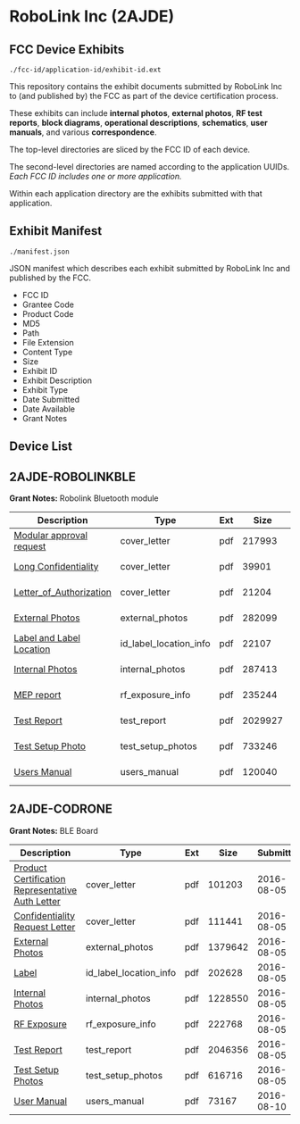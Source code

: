 # RoboLink Inc (2AJDE)
## FCC Device Exhibits

```
./fcc-id/application-id/exhibit-id.ext
```

This repository contains the exhibit documents submitted by RoboLink Inc to (and published by) the FCC as part of the device certification process.

These exhibits can include **internal photos**, **external photos**, **RF test reports**, **block diagrams**, **operational descriptions**, **schematics**, **user manuals**, and various **correspondence**.

The top-level directories are sliced by the FCC ID of each device.

The second-level directories are named according to the application UUIDs. *Each FCC ID includes one or more application.*

Within each application directory are the exhibits submitted with that application. 

## Exhibit Manifest

```
./manifest.json
```

JSON manifest which describes each exhibit submitted by RoboLink Inc and published by the FCC.

- FCC ID
- Grantee Code
- Product Code
- MD5
- Path
- File Extension
- Content Type
- Size
- Exhibit ID
- Exhibit Description
- Exhibit Type
- Date Submitted
- Date Available
- Grant Notes

## Device List
## 2AJDE-ROBOLINKBLE
**Grant Notes:** Robolink Bluetooth module

| Description | Type | Ext | Size | Submitted | Available |
| ----------- | ---- | --- | ---- | --------- | --------- |
| [Modular approval request](2AJDE-ROBOLINKBLE/076301c519f223e365a45632f28b0f06/3677075.pdf) | cover_letter | pdf | 217993 | 2017-12-14 | 2017-12-14 |
| [Long Confidentiality](2AJDE-ROBOLINKBLE/076301c519f223e365a45632f28b0f06/3677145.pdf) | cover_letter | pdf | 39901 | 2017-12-14 | 2017-12-14 |
| [Letter_of_Authorization](2AJDE-ROBOLINKBLE/076301c519f223e365a45632f28b0f06/3677147.pdf) | cover_letter | pdf | 21204 | 2017-12-14 | 2017-12-14 |
| [External Photos](2AJDE-ROBOLINKBLE/076301c519f223e365a45632f28b0f06/3677104.pdf) | external_photos | pdf | 282099 | 2017-12-14 | 2018-06-11 |
| [Label and Label Location](2AJDE-ROBOLINKBLE/076301c519f223e365a45632f28b0f06/3677122.pdf) | id_label_location_info | pdf | 22107 | 2017-12-14 | 2017-12-14 |
| [Internal Photos](2AJDE-ROBOLINKBLE/076301c519f223e365a45632f28b0f06/3677115.pdf) | internal_photos | pdf | 287413 | 2017-12-14 | 2018-06-11 |
| [MEP report](2AJDE-ROBOLINKBLE/076301c519f223e365a45632f28b0f06/3677161.pdf) | rf_exposure_info | pdf | 235244 | 2017-12-14 | 2017-12-14 |
| [Test Report](2AJDE-ROBOLINKBLE/076301c519f223e365a45632f28b0f06/3677149.pdf) | test_report | pdf | 2029927 | 2017-12-14 | 2017-12-14 |
| [Test Setup Photo](2AJDE-ROBOLINKBLE/076301c519f223e365a45632f28b0f06/3677128.pdf) | test_setup_photos | pdf | 733246 | 2017-12-14 | 2018-06-11 |
| [Users Manual](2AJDE-ROBOLINKBLE/076301c519f223e365a45632f28b0f06/3677139.pdf) | users_manual | pdf | 120040 | 2017-12-14 | 2018-06-11 |
## 2AJDE-CODRONE
**Grant Notes:** BLE Board

| Description | Type | Ext | Size | Submitted | Available |
| ----------- | ---- | --- | ---- | --------- | --------- |
| [Product Certification Representative Auth Letter](2AJDE-CODRONE/555d5777597958c4c44d0d4e61c949be/3090127.pdf) | cover_letter | pdf | 101203 | 2016-08-05 | 2016-08-05 |
| [Confidentiality Request Letter](2AJDE-CODRONE/555d5777597958c4c44d0d4e61c949be/3090128.pdf) | cover_letter | pdf | 111441 | 2016-08-05 | 2016-08-05 |
| [External Photos](2AJDE-CODRONE/555d5777597958c4c44d0d4e61c949be/3090135.pdf) | external_photos | pdf | 1379642 | 2016-08-05 | 2017-02-01 |
| [Label](2AJDE-CODRONE/555d5777597958c4c44d0d4e61c949be/3090139.pdf) | id_label_location_info | pdf | 202628 | 2016-08-05 | 2016-08-05 |
| [Internal Photos](2AJDE-CODRONE/555d5777597958c4c44d0d4e61c949be/3090136.pdf) | internal_photos | pdf | 1228550 | 2016-08-05 | 2017-02-01 |
| [RF Exposure](2AJDE-CODRONE/555d5777597958c4c44d0d4e61c949be/3090134.pdf) | rf_exposure_info | pdf | 222768 | 2016-08-05 | 2016-08-05 |
| [Test Report](2AJDE-CODRONE/555d5777597958c4c44d0d4e61c949be/3090133.pdf) | test_report | pdf | 2046356 | 2016-08-05 | 2016-08-05 |
| [Test Setup Photos](2AJDE-CODRONE/555d5777597958c4c44d0d4e61c949be/3090138.pdf) | test_setup_photos | pdf | 616716 | 2016-08-05 | 2017-02-01 |
| [User Manual](2AJDE-CODRONE/555d5777597958c4c44d0d4e61c949be/3093656.pdf) | users_manual | pdf | 73167 | 2016-08-10 | 2017-02-01 |
